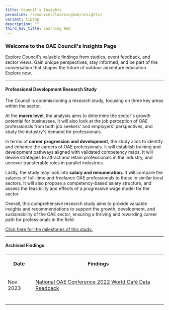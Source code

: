 ```yaml
---
title: Council's Insights
permalink: /resources/learninghub/insights/
variant: tiptap
description: ""
third_nav_title: Learning Hub
---
```

<h3><strong>Welcome to the OAE Council's Insights Page</strong></h3>
<p>Explore Council's valuable findings from studies, event feedback, and
sector views. Gain unique perspectives, stay informed, and be part of the
conversation that shapes the future of outdoor adventure education. Explore
now.</p>
<hr>
<h4>Professional Development Research Study</h4>
<p>The Council is commissioning a research study, focusing on three key areas
within the sector.</p>
<p>At the <strong>macro level, </strong>the analysis aims to determine the
sector's growth potential for businesses. It will also look at the job
perception of OAE professionals from both job seekers' and employers' perspectives,
and study the industry's demand for professionals.</p>
<p>In terms of <strong>career progression and development</strong>, the study
aims to identify and enhance the careers of OAE professionals. It will
establish training and development pathways aligned with validated competency
maps. It will devise strategies to attract and retain professionals in
the industry, and uncover transferable roles in parallel industries.</p>
<p>Lastly, the study may look into <strong>salary and remuneration.</strong> It
will compare the salaries of full-time and freelance OAE professionals
to those in similar local sectors. It will also propose a competency-based
salary structure, and assess the feasibility and effects of a progressive
wage model for the sector.</p>
<p>Overall, this comprehensive research study aims to provide valuable insights
and recommendations to support the growth, development, and sustainability
of the OAE sector, ensuring a thriving and rewarding career path for professionals
in the field.</p>
<p><a href="/about/milestones" rel="noopener noreferrer nofollow" target="_blank">Click here for the milestones of this study.</a>
</p>
<hr>
<h4>Archived Findings</h4>
<table style="minWidth: 50px">
<colgroup>
<col>
<col>
</colgroup>
<tbody>
<tr>
<th rowspan="1" colspan="1">
<p>Date</p>
</th>
<th rowspan="1" colspan="1">
<p>Findings</p>
</th>
</tr>
<tr>
<td rowspan="1" colspan="1">
<p>Nov 2023</p>
</td>
<td rowspan="1" colspan="1">
<p><a href="/resources/2023/worldcafe/" rel="noopener noreferrer nofollow" target="_blank">National OAE Conference 2022 World Café Data Readback</a>
</p>
</td>
</tr>
<tr>
<td rowspan="1" colspan="1">
<p></p>
</td>
<td rowspan="1" colspan="1">
<p></p>
</td>
</tr>
</tbody>
</table>
<p></p>
